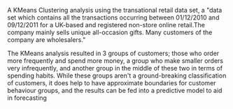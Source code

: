 
A KMeans Clustering analysis using the transational retail data set, a "data set which contains all the transactions occurring between 01/12/2010 and 09/12/2011 for a UK-based and registered non-store online retail.The company mainly sells unique all-occasion gifts. Many customers of the company are wholesalers."


The KMeans analysis resulted in 3 groups of customers; those who order more frequently and spend more money, a group who make smaller orders very infrequently, and another group in the middle of these two in terms of spending habits. While these groups aren't a ground-breaking classification of customers, it does help to have approximate boundaries for customer behaviour groups, and the results can be fed into a predictive model to aid in forecasting
